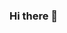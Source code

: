 ### Hi there 👋

<!--
**petterbjorgmo/petterbjorgmo** is a ✨ _special_ ✨ repository because its `README.md` (this file) appears on your GitHub profile.

- 🔭 I’m currently working with a great team creating integration services.
- 🌱 I’m currently learning Docker, Kubernetes, GitHub Advanvced Security and more.
- ⚡ Fun fact: Loves e-sport.
-->
